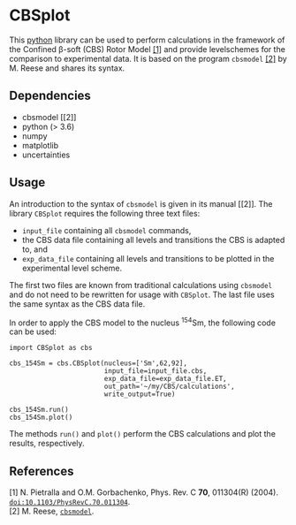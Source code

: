 # CBSplot

This [python](https://www.python.org/) library can be used to perform calculations 
in the framework of the Confined β-soft (CBS) Rotor Model [[1]](#Pie04a)
and provide levelschemes for the comparison to experimental data.
It is based on the program `cbsmodel` [[2]](#Ree16a) by M. Reese and shares its syntax.

## Dependencies

* cbsmodel [[2]]
* python (> 3.6)
* numpy
* matplotlib
* uncertainties

## Usage

An introduction to the syntax of `cbsmodel` is given in its manual [[2]].
The library `CBSplot` requires the following three text files:

* `input_file` containing all `cbsmodel` commands,
* the CBS data file containing all levels and transitions the CBS is adapted to, and
* `exp_data_file` containing all levels and transitions to be plotted in the experimental level scheme.

The first two files are known from traditional calculations using `cbsmodel` 
and do not need to be rewritten for usage with `CBSplot`.
The last file uses the same syntax as the CBS data file.

In order to apply the CBS model to the nucleus <sup>154</sup>Sm, the following code can be used:

```
import CBSplot as cbs

cbs_154Sm = cbs.CBSplot(nucleus=['Sm',62,92],
						input_file=input_file.cbs,
						exp_data_file=exp_data_file.ET,
						out_path='~/my/CBS/calculations',
						write_output=True)
						
cbs_154Sm.run()
cbs_154Sm.plot()
```

The methods `run()` and `plot()` perform the CBS calculations and plot the results, respectively.

## References

<a name='Pie04a'>[1]</a> N. Pietralla and O.M. Gorbachenko, Phys. Rev. C **70**, 011304(R) (2004). [`doi:10.1103/PhysRevC.70.011304`](https://doi.org/10.1103/PhysRevC.70.011304).  
<a name='Ree16a'>[2]</a> M. Reese, [`cbsmodel`](https://sourceforge.net/projects/cbsmodel/).  

